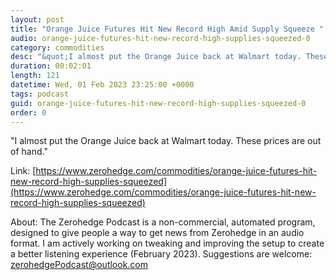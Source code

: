 ```yaml
---
layout: post
title: "Orange Juice Futures Hit New Record High Amid Supply Squeeze "
audio: orange-juice-futures-hit-new-record-high-supplies-squeezed-0
category: commodities
desc: "&quot;I almost put the Orange Juice back at Walmart today. These prices are out of hand.&quot; "
duration: 00:02:01
length: 121
datetime: Wed, 01 Feb 2023 23:25:00 +0000
tags: podcast
guid: orange-juice-futures-hit-new-record-high-supplies-squeezed-0
order: 0
---
```

&quot;I almost put the Orange Juice back at Walmart today. These prices are out of hand.&quot; 

Link: [https://www.zerohedge.com/commodities/orange-juice-futures-hit-new-record-high-supplies-squeezed](https://www.zerohedge.com/commodities/orange-juice-futures-hit-new-record-high-supplies-squeezed)

About: The Zerohedge Podcast is a non-commercial, automated program, designed to give people a way to get news from Zerohedge in an audio format.  I am actively working on tweaking and improving the setup to create a better listening experience (February 2023).  Suggestions are welcome: [zerohedgePodcast@outlook.com](mailto:zerohedgePodcast@outlook.com)